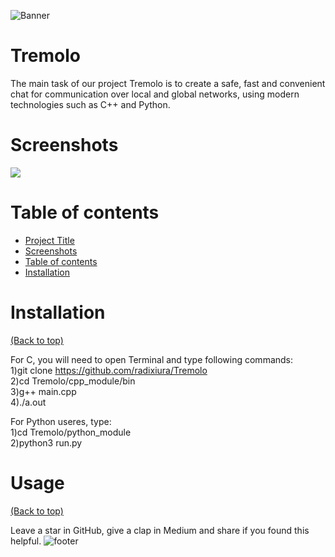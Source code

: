 ![Banner](https://i.imgur.com/glErIFF.png)
# Tremolo
The main task of our project Tremolo is to create a safe, fast and convenient chat for communication over local and global networks, using modern technologies such as C++ and Python.






# Screenshots

![](https://i.imgur.com/Mq1I50c.jpg)






# Table of contents





- [Project Title](#tremolo)
- [Screenshots](#screenshots)
- [Table of contents](#table-of-contents)
- [Installation](#installation)


# Installation
[(Back to top)](#table-of-contents)


  For C, you will need to open Terminal and type following commands:  
1)git clone https://github.com/radixiura/Tremolo  
2)cd Tremolo/cpp_module/bin  
3)g++ main.cpp  
4)./a.out   

  For Python useres, type:  
1)cd Tremolo/python_module  
2)python3 run.py





# Usage
[(Back to top)](#table-of-contents)


  Leave a star in GitHub, give a clap in Medium and share if you found this helpful.
![footer](https://i.imgur.com/l38Sz35.gif)






